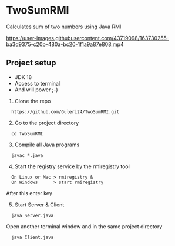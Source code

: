 # TwoSumRMI
Calculates sum of two numbers using Java RMI


https://user-images.githubusercontent.com/43719098/163730255-ba3d9375-c20b-480a-bc20-1f1a9a87e808.mp4



## Project setup
* JDK 18
* Access to terminal
* And will power ;-)

1. Clone the repo
```
  https://github.com/Guleri24/TwoSumRMI.git
```
2. Go to the project directory
```
  cd TwoSumRMI
```
3. Compile all Java programs
```
  javac *.java
```
4. Start the registry service by the rmiregistry tool
```
  On Linux or Mac > rmiregistry &  
  On Windows      > start rmiregistry
```
After this enter key

5. Start Server & Client
```
  java Server.java
```
Open another terminal window and in the same project directory
```
  java Client.java
```
